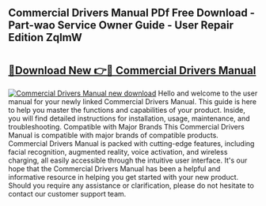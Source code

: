 ## Commercial Drivers Manual PDf Free Download - Part-wao Service Owner Guide - User Repair Edition ZqImW

# <h2><a href="http://bc15533.oget.top/?id=Commercial+Drivers+Manual">🔗Download New 👉🔴 Commercial Drivers Manual</a></h2>

[![Commercial Drivers Manual new download](https://i.imgur.com/5g1atiW.png)](http://bc15533.oget.top/?id=Commercial+Drivers+Manual)
Hello and welcome to the user manual for your newly linked Commercial Drivers Manual. This guide is here to help you master the functions and capabilities of your product. Inside, you will find detailed instructions for installation, usage, maintenance, and troubleshooting. Compatible with Major Brands This Commercial Drivers Manual is compatible with major brands of compatible products. Commercial Drivers Manual is packed with cutting-edge features, including facial recognition, augmented reality, voice activation, and wireless charging, all easily accessible through the intuitive user interface. It's our hope that the Commercial Drivers Manual has been a helpful and informative resource in helping you get started with your new product. Should you require any assistance or clarification, please do not hesitate to contact our customer support team.

